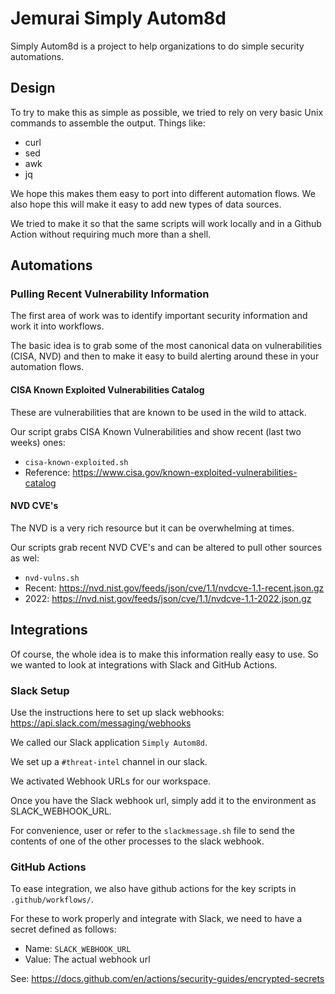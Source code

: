 # Jemurai Simply Autom8d

Simply Autom8d is a project to help organizations to do
simple security automations.

## Design

To try to make this as simple as possible, we tried to rely on
very basic Unix commands to assemble the output.  Things like:

- curl
- sed
- awk
- jq

We hope this makes them easy to port into different automation flows.
We also hope this will make it easy to add new types of data sources.

We tried to make it so that the same scripts will work locally
and in a Github Action without requiring much more than a shell.

## Automations

### Pulling Recent Vulnerability Information

The first area of work was to identify important
security information and work it into workflows.

The basic idea is to grab some of the most canonical data on
vulnerabilities (CISA, NVD) and then to make it easy to build
alerting around these in your automation flows.

#### CISA Known Exploited Vulnerabilities Catalog

These are vulnerabilities that are known to be used in the wild
to attack.

Our script grabs CISA Known Vulnerabilities and show recent (last two weeks) ones:
- `cisa-known-exploited.sh`
- Reference: https://www.cisa.gov/known-exploited-vulnerabilities-catalog

#### NVD CVE's

The NVD is a very rich resource but it can be overwhelming at times.

Our scripts grab recent NVD CVE's and can be altered to pull other sources as wel:
- `nvd-vulns.sh`
- Recent:  https://nvd.nist.gov/feeds/json/cve/1.1/nvdcve-1.1-recent.json.gz
- 2022:  https://nvd.nist.gov/feeds/json/cve/1.1/nvdcve-1.1-2022.json.gz

## Integrations

Of course, the whole idea is to make this information really easy to use.  So
we wanted to look at integrations with Slack and GitHub Actions.

### Slack Setup

Use the instructions here to set up slack webhooks:
https://api.slack.com/messaging/webhooks

We called our Slack application `Simply Autom8d`.

We set up a `#threat-intel` channel in our slack.

We activated Webhook URLs for our workspace.

Once you have the Slack webhook url, simply add it
to the environment as SLACK_WEBHOOK_URL.

For convenience, user or refer to the `slackmessage.sh`
file to send the contents of one of the other processes
to the slack webhook.

### GitHub Actions

To ease integration, we also have github actions for the
key scripts in `.github/workflows/`.

For these to work properly and integrate with Slack, we
need to have a secret defined as follows:

- Name: `SLACK_WEBHOOK_URL`
- Value: The actual webhook url

See:  https://docs.github.com/en/actions/security-guides/encrypted-secrets
